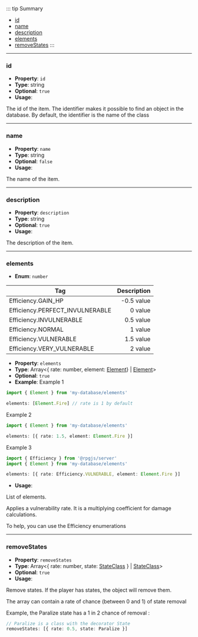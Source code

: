 ::: tip Summary
- [id](#id)
- [name](#name)
- [description](#description)
- [elements](#elements)
- [removeStates](#removestates)
:::
---
### id
- **Property**: `id`
- **Type**: string
- **Optional**: `true` 
- **Usage**:

 
The id of the item. The identifier makes it possible to find an object in the database. By default, the identifier is the name of the class

---
### name
- **Property**: `name`
- **Type**: string
- **Optional**: `false` 
- **Usage**:

 
The name of the item. 

---
### description
- **Property**: `description`
- **Type**: string
- **Optional**: `true` 
- **Usage**:

 
The description of the item. 

---
### elements
- **Enum**: `number`

| Tag           | Description |
| ------------- |------------:|
| Efficiency.GAIN_HP | -0.5 value |
| Efficiency.PERFECT_INVULNERABLE | 0 value |
| Efficiency.INVULNERABLE | 0.5 value |
| Efficiency.NORMAL | 1 value |
| Efficiency.VULNERABLE | 1.5 value |
| Efficiency.VERY_VULNERABLE | 2 value |
- **Property**: `elements`
- **Type**: Array&lt;{ rate: number, element: [Element](/database/element.html)} | [Element](/database/element.html)&gt;
- **Optional**: `true`
- **Example**: 
Example 1

```ts
import { Element } from 'my-database/elements'

elements: [Element.Fire] // rate is 1 by default
```

Example 2 

```ts
import { Element } from 'my-database/elements'

elements: [{ rate: 1.5, element: Element.Fire }]
```
Example 3 

```ts
import { Efficiency } from '@rpgjs/server'
import { Element } from 'my-database/elements'

elements: [{ rate: Efficiency.VULNERABLE, element: Element.Fire }]
``` 
- **Usage**:

 
List of elements.

Applies a vulnerability rate. It is a multiplying coefficient for damage calculations.

To help, you can use the Efficiency enumerations


---
### removeStates
- **Property**: `removeStates`
- **Type**: Array&lt;{ rate: number, state: [StateClass](/database/state.html) } | [StateClass](/database/state.html)&gt;
- **Optional**: `true` 
- **Usage**:

 
Remove states. If the player has states, the object will remove them.

The array can contain a rate of chance (between 0 and 1) of state removal

Example, the Paralize state has a 1 in 2 chance of removal :
```ts
// Paralize is a class with the decorator State
removeStates: [{ rate: 0.5, state: Paralize }]
``` 


